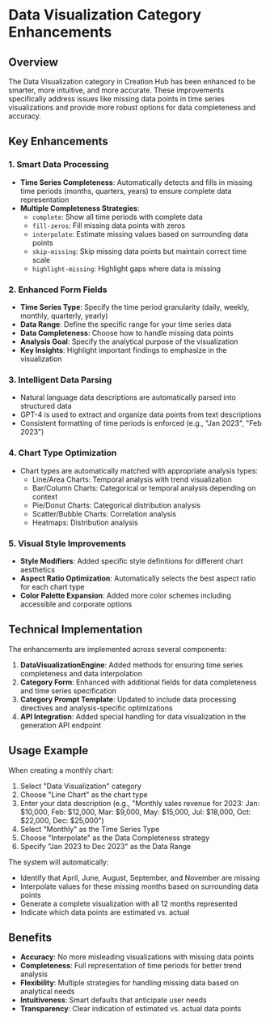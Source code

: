 # Data Visualization Category Enhancements

## Overview

The Data Visualization category in Creation Hub has been enhanced to be smarter, more intuitive, and more accurate. These improvements specifically address issues like missing data points in time series visualizations and provide more robust options for data completeness and accuracy.

## Key Enhancements

### 1. Smart Data Processing

- **Time Series Completeness**: Automatically detects and fills in missing time periods (months, quarters, years) to ensure complete data representation
- **Multiple Completeness Strategies**:
  - `complete`: Show all time periods with complete data
  - `fill-zeros`: Fill missing data points with zeros
  - `interpolate`: Estimate missing values based on surrounding data points
  - `skip-missing`: Skip missing data points but maintain correct time scale
  - `highlight-missing`: Highlight gaps where data is missing

### 2. Enhanced Form Fields

- **Time Series Type**: Specify the time period granularity (daily, weekly, monthly, quarterly, yearly)
- **Data Range**: Define the specific range for your time series data
- **Data Completeness**: Choose how to handle missing data points
- **Analysis Goal**: Specify the analytical purpose of the visualization
- **Key Insights**: Highlight important findings to emphasize in the visualization

### 3. Intelligent Data Parsing

- Natural language data descriptions are automatically parsed into structured data
- GPT-4 is used to extract and organize data points from text descriptions
- Consistent formatting of time periods is enforced (e.g., "Jan 2023", "Feb 2023")

### 4. Chart Type Optimization

- Chart types are automatically matched with appropriate analysis types:
  - Line/Area Charts: Temporal analysis with trend visualization
  - Bar/Column Charts: Categorical or temporal analysis depending on context
  - Pie/Donut Charts: Categorical distribution analysis
  - Scatter/Bubble Charts: Correlation analysis
  - Heatmaps: Distribution analysis

### 5. Visual Style Improvements

- **Style Modifiers**: Added specific style definitions for different chart aesthetics
- **Aspect Ratio Optimization**: Automatically selects the best aspect ratio for each chart type
- **Color Palette Expansion**: Added more color schemes including accessible and corporate options

## Technical Implementation

The enhancements are implemented across several components:

1. **DataVisualizationEngine**: Added methods for ensuring time series completeness and data interpolation
2. **Category Form**: Enhanced with additional fields for data completeness and time series specification
3. **Category Prompt Template**: Updated to include data processing directives and analysis-specific optimizations
4. **API Integration**: Added special handling for data visualization in the generation API endpoint

## Usage Example

When creating a monthly chart:

1. Select "Data Visualization" category
2. Choose "Line Chart" as the chart type
3. Enter your data description (e.g., "Monthly sales revenue for 2023: Jan: $10,000, Feb: $12,000, Mar: $9,000, May: $15,000, Jul: $18,000, Oct: $22,000, Dec: $25,000")
4. Select "Monthly" as the Time Series Type
5. Choose "Interpolate" as the Data Completeness strategy
6. Specify "Jan 2023 to Dec 2023" as the Data Range

The system will automatically:
- Identify that April, June, August, September, and November are missing
- Interpolate values for these missing months based on surrounding data points
- Generate a complete visualization with all 12 months represented
- Indicate which data points are estimated vs. actual

## Benefits

- **Accuracy**: No more misleading visualizations with missing data points
- **Completeness**: Full representation of time periods for better trend analysis
- **Flexibility**: Multiple strategies for handling missing data based on analytical needs
- **Intuitiveness**: Smart defaults that anticipate user needs
- **Transparency**: Clear indication of estimated vs. actual data points 